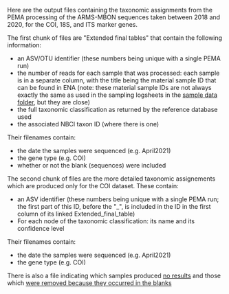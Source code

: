 Here are the output files containing the taxonomic assignments from the PEMA processing of the ARMS-MBON sequences taken between 2018 and 2020, for the COI, 18S, and ITS marker genes. 

The first chunk of files are "Extended final tables" that contain the following information:
* an ASV/OTU identifier (these numbers being unique with a single PEMA run)
* the number of reads for each sample that was processed: each sample is in a separate column, with the title being the material sample ID that can be found in ENA (note: these material sample IDs are not always exactly the same as used in the sampling logsheets in the [sample data folder](https://github.com/arms-mbon/data_workspace/tree/main/qualitycontrolled_data/combined), but they are close)  
* the full taxonomic classification as returned by the reference database used
* the associated NBCI taxon ID (where there is one)
   
Their filenames contain:
* the date the samples were sequenced (e.g. April2021)
* the gene type (e.g. COI)
* whether or not the blank (sequences) were included

The second chunk of files are the more detailed taxonomic assignements which are produced only for the COI dataset. These contain:
* an ASV identifier  (these numbers being unique with a single PEMA run; the first part of this ID, before the "_", is included in the ID in the first column of its linked Extended_final_table)
* For each node of the taxonomic classification: its name and its confidence level
  
Their filenames contain:
* the date the samples were sequenced (e.g. April2021)
* the gene type (e.g. COI)

There is also a file indicating which samples produced [no results](https://github.com/arms-mbon/analysis_release_001/tree/main/taxonomic_assignments/Samples_with_no_results.xlsx) 
and those which [were removed because they occurred in the blanks](https://github.com/arms-mbon/analysis_release_001/tree/main/taxonomic_assignments/OTUs_ASVs%20that%20were%20removed_modified%20because%20they%20occurred%20in%20the%20blanks.xlsx)
